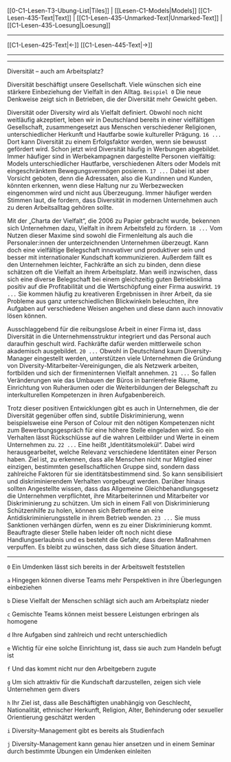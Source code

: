    [[0-C1-Lesen-T3-Ubung-List|Tiles]] | [[Lesen-C1-Models|Models]]
   [[C1-Lesen-435-Text|Text]]  | [[C1-Lesen-435-Unmarked-Text|Unmarked-Text]] | [[C1-Lesen-435-Loesung|Loesung]]

---

[[C1-Lesen-425-Text|←]]         [[C1-Lesen-445-Text|→]]

---
---

Diversität – auch am Arbeitsplatz?

Diversität beschäftigt unsere Gesellschaft. Viele wünschen sich eine stärkere Einbeziehung der Vielfalt in den Alltag. `Beispiel 0` Die neue Denkweise zeigt sich in Betrieben, die der Diversität mehr Gewicht geben.

Diversität oder Diversity wird als Vielfalt definiert. Obwohl noch nicht weitläufig akzeptiert, leben wir in Deutschland bereits in einer vielfältigen Gesellschaft, zusammengesetzt aus Menschen verschiedener Religionen, unterschiedlicher Herkunft und Hautfarbe sowie kultureller Prägung. `16 ...` Dort kann Diversität zu einem Erfolgsfaktor werden, wenn sie bewusst gefördert wird. Schon jetzt wird Diversität häufig in Werbungen abgebildet. Immer häufiger sind in Werbekampagnen dargestellte Personen vielfältig: Models unterschiedlicher Hautfarbe, verschiedenen Alters oder Models mit eingeschränktem Bewegungsvermögen posieren. `17 ...` Dabei ist aber Vorsicht geboten, denn die Adressaten, also die Kundinnen und Kunden, könnten erkennen, wenn diese Haltung nur zu Werbezwecken eingenommen wird und nicht aus Überzeugung. Immer häufiger werden Stimmen laut, die fordern, dass Diversität in modernen Unternehmen auch zu deren Arbeitsalltag gehören sollte.

Mit der „Charta der Vielfalt“, die 2006 zu Papier gebracht wurde, bekennen sich Unternehmen dazu, Vielfalt in ihrem Arbeitsfeld zu fördern. `18 ...` Vom Nutzen dieser Maxime sind sowohl die Firmenleitung als auch die Personaler:innen der unterzeichnenden Unternehmen überzeugt. Kann doch eine vielfältige Belegschaft innovativer und produktiver sein und besser mit internationaler Kundschaft kommunizieren. Außerdem fällt es den Unternehmen leichter, Fachkräfte an sich zu binden, denn diese schätzen oft die Vielfalt an ihrem Arbeitsplatz. Man weiß inzwischen, dass sich eine diverse Belegschaft bei einem gleichzeitig guten Betriebsklima positiv auf die Profitabilität und die Wertschöpfung einer Firma auswirkt. `19 ...` Sie kommen häufig zu kreativeren Ergebnissen in ihrer Arbeit, da sie Probleme aus ganz unterschiedlichen Blickwinkeln beleuchten, ihre Aufgaben auf verschiedene Weisen angehen und diese dann auch innovativ lösen können.

Ausschlaggebend für die reibungslose Arbeit in einer Firma ist, dass Diversität in die Unternehmensstruktur integriert und das Personal auch daraufhin geschult wird. Fachkräfte dafür werden mittlerweile schon akademisch ausgebildet. `20 ...` Obwohl in Deutschland kaum Diversity-Manager eingestellt werden, unterstützen viele Unternehmen die Gründung von Diversity-Mitarbeiter-Vereinigungen, die als Netzwerk arbeiten, fortbilden und sich der firmeninternen Vielfalt annehmen. `21 ...` So fallen Veränderungen wie das Umbauen der Büros in barrierefreie Räume, Einrichtung von Ruheräumen oder die Weiterbildungen der Belegschaft zu interkulturellen Kompetenzen in ihren Aufgabenbereich.

Trotz dieser positiven Entwicklungen gibt es auch in Unternehmen, die der Diversität gegenüber offen sind, subtile Diskriminierung, wenn beispielsweise eine Person of Colour mit den nötigen Kompetenzen nicht zum Bewerbungsgespräch für eine höhere Stelle eingeladen wird. So ein Verhalten lässt Rückschlüsse auf die wahren Leitbilder und Werte in einem Unternehmen zu. `22 ...` Eine heißt „Identitätsmolekül“. Dabei wird herausgearbeitet, welche Relevanz verschiedene Identitäten einer Person haben. Ziel ist, zu erkennen, dass alle Menschen nicht nur Mitglied einer einzigen, bestimmten gesellschaftlichen Gruppe sind, sondern dass zahlreiche Faktoren für sie identitätsbestimmend sind. So kann sensibilisiert und diskriminierendem Verhalten vorgebeugt werden. Darüber hinaus sollten Angestellte wissen, dass das Allgemeine Gleichbehandlungsgesetz die Unternehmen verpflichtet, ihre Mitarbeiterinnen und Mitarbeiter vor Diskriminierung zu schützen. Um sich in einem Fall von Diskriminierung Schützenhilfe zu holen, können sich Betroffene an eine Antidiskriminierungsstelle in ihrem Betrieb wenden. `23 ...` Sie muss Sanktionen verhängen dürfen, wenn es zu einer Diskriminierung kommt. Beauftragte dieser Stelle haben leider oft noch nicht diese Handlungserlaubnis und es besteht die Gefahr, dass deren Maßnahmen verpuffen. Es bleibt zu wünschen, dass sich diese Situation ändert.

---

`0` Ein Umdenken lässt sich bereits in der Arbeitswelt feststellen

`a` Hingegen können diverse Teams mehr Perspektiven in ihre Überlegungen einbeziehen

`b` Diese Vielfalt der Menschen schlägt sich auch am Arbeitsplatz nieder

`c` Gemischte Teams können meist bessere Leistungen erbringen als homogene

`d` Ihre Aufgaben sind zahlreich und recht unterschiedlich

`e` Wichtig für eine solche Einrichtung ist, dass sie auch zum Handeln befugt ist

`f` Und das kommt nicht nur den Arbeitgebern zugute

`g` Um sich attraktiv für die Kundschaft darzustellen, zeigen sich viele Unternehmen gern divers

`h` Ihr Ziel ist, dass alle Beschäftigten unabhängig von Geschlecht, Nationalität, ethnischer Herkunft, Religion, Alter, Behinderung oder sexueller Orientierung geschätzt werden

`i` Diversity-Management gibt es bereits als Studienfach

`j` Diversity-Management kann genau hier ansetzen und in einem Seminar durch bestimmte Übungen ein Umdenken einleiten
